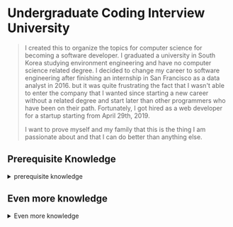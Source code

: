 # Undergraduate Coding Interview University

> I created this to organize the topics for computer science for becoming a software developer. I graduated a university in South Korea studying environment engineering and have no computer science related degree. I decided to change my career to software engineering after finishing an internship in San Francisco as a data analyst in 2016. but it was quite frustrating the fact that I wasn't able to enter the company that I wanted since starting a new career without a related degree and start later than other programmers who have been on their path. Fortunately, I got hired as a web developer for a startup starting from April 29th, 2019.
> 
> I want to prove myself and my family that this is the thing I am passionate about and that I can do better than anything else.

## Prerequisite Knowledge

<details>
<summary>prerequisite knowledge</summary><br>
    
- [ ] **How computers process programs**
    - [ ] [How CPU executes program (video)](https://www.youtube.com/watch?v=XM4lGflQFvA) > [summary](prerequisite-knowledge/how-computers-process-programs.md)

</details>

## Even more knowledge

<details>
<summary>Even more knowledge</summary><br>

- **Dynamic Programming** 
-  [ ] [Dynamic Programming](even-more-knowledge/dynamic-programming/dynamic-programming.md)
    - [ ] [Fibonacci](even-more-knowledge/dynamic-programming/fibonacci.md) 
    - [ ] [Fibonacci Tabulation](even-more-knowledge/dynamic-programming/fibonacci-tabulation.md) 
    - [ ] [Fibonacci Memoization](even-more-knowledge/dynamic-programming/fibonacci-memoization.md) 
</details>